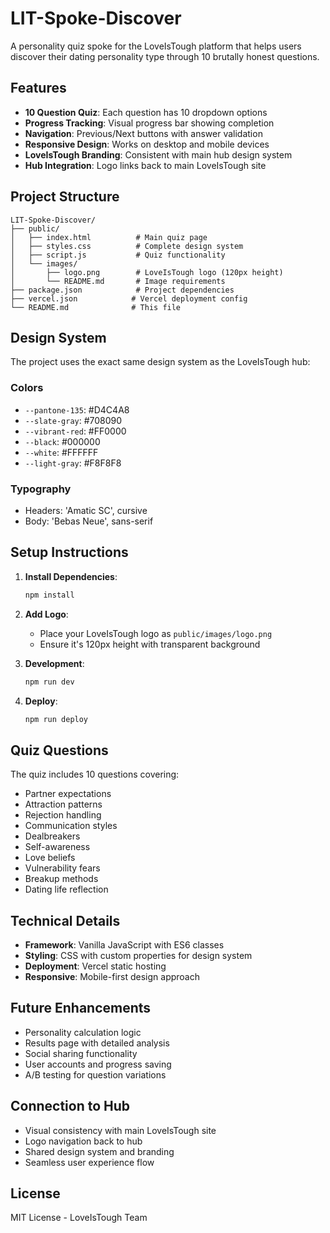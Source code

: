 # LIT-Spoke-Discover

A personality quiz spoke for the LoveIsTough platform that helps users discover their dating personality type through 10 brutally honest questions.

## Features

- **10 Question Quiz**: Each question has 10 dropdown options
- **Progress Tracking**: Visual progress bar showing completion
- **Navigation**: Previous/Next buttons with answer validation
- **Responsive Design**: Works on desktop and mobile devices
- **LoveIsTough Branding**: Consistent with main hub design system
- **Hub Integration**: Logo links back to main LoveIsTough site

## Project Structure

```
LIT-Spoke-Discover/
├── public/
│   ├── index.html          # Main quiz page
│   ├── styles.css          # Complete design system
│   ├── script.js           # Quiz functionality
│   └── images/
│       ├── logo.png        # LoveIsTough logo (120px height)
│       └── README.md       # Image requirements
├── package.json            # Project dependencies
├── vercel.json            # Vercel deployment config
└── README.md              # This file
```

## Design System

The project uses the exact same design system as the LoveIsTough hub:

### Colors
- `--pantone-135`: #D4C4A8
- `--slate-gray`: #708090
- `--vibrant-red`: #FF0000
- `--black`: #000000
- `--white`: #FFFFFF
- `--light-gray`: #F8F8F8

### Typography
- Headers: 'Amatic SC', cursive
- Body: 'Bebas Neue', sans-serif

## Setup Instructions

1. **Install Dependencies**:
   ```bash
   npm install
   ```

2. **Add Logo**:
   - Place your LoveIsTough logo as `public/images/logo.png`
   - Ensure it's 120px height with transparent background

3. **Development**:
   ```bash
   npm run dev
   ```

4. **Deploy**:
   ```bash
   npm run deploy
   ```

## Quiz Questions

The quiz includes 10 questions covering:
- Partner expectations
- Attraction patterns
- Rejection handling
- Communication styles
- Dealbreakers
- Self-awareness
- Love beliefs
- Vulnerability fears
- Breakup methods
- Dating life reflection

## Technical Details

- **Framework**: Vanilla JavaScript with ES6 classes
- **Styling**: CSS with custom properties for design system
- **Deployment**: Vercel static hosting
- **Responsive**: Mobile-first design approach

## Future Enhancements

- Personality calculation logic
- Results page with detailed analysis
- Social sharing functionality
- User accounts and progress saving
- A/B testing for question variations

## Connection to Hub

- Visual consistency with main LoveIsTough site
- Logo navigation back to hub
- Shared design system and branding
- Seamless user experience flow

## License

MIT License - LoveIsTough Team
